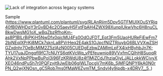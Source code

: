 ![Lack of integration across legacy systems](http://plantuml.com/plantuml/svg/3Sp13S8m3030LM20ndysGEB12gvh4ak97JasgDlJr_tkBaez3qxljnOnrmF0yLUgHCiz5pkP1ciKiW6VR3vGCSo1B7tnXXJobJYtsL6L7GQkk3330rvSaSxd5LJ74DEtszvvb9cZ_m40)

Sample (https://www.plantuml.com/plantuml/svg/RLAnRjim5Dpv5GTFMUIXOuSYRjq40fB0WHDqY3rGvBD4c2O5aevH5FxtFbAH4ZWX98XunplUkwVhc6H8nuCL8kwDwsMG1oX_wBqZbzRfhoKm-as8P1BlLrBjPKiH5NwDfx0qicMU4Fs0OdOJFDT_Ept3Fm5UaoHUReFiEwFm72biNEqIXPrKj8MCk7sknLa8PVrHeq2E4akS1OJpcfNlZTRiuybG6BLVVXwZSHGZxdnhr7OeBcMIM2Z5zIAzN005CUEDgEzbwZAMlmLpFX4ixHByhbJn7K-TYU17uaJDngqfl9fC7cNUYS6qtKVcWq_vPEfeuwnio89VVxfmCQlhH8SuoqRAhk2VxNpPPbwBuPoI3j96FzKRWdU8z4f1MjZCdJ1hzjaOjyLJALLokkWCjvyXXEO46ndPuSh7r0PQFzvjt9JwElb06glWLTpcgV7mK6b_SjMFQNPY6kA0N0rPN_Q2wjXNOsn_gC5Rob7ms0fMaW6ZymTM_SndvI4y9ipdb-x4DRV7__5_)
